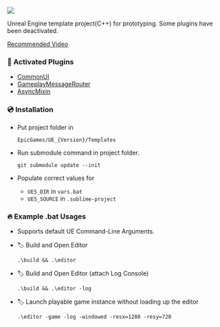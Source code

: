[![](https://img.shields.io/badge/UE%20Version:-5.3-orange?logo=unrealengine)][1]

Unreal Engine template project(C++) for prototyping. Some plugins have been deactivated.

[Recommended Video][2]

### 🔨 Activated Plugins
- [CommonUI][3]
- [GameplayMessageRouter][4]
- [AsyncMixin][5]

### 💿 Installation
- Put project folder in
  ```
  EpicGames/UE_{Version}/Templates
  ```

- Run submodule command in project folder.
  ```
  git submodule update --init
  ```

- Populate correct values for 
  - `UE5_DIR` in `vars.bat`
  - `UE5_SOURCE` in `.sublime-project`

### 🔥 Example .bat Usages
- Supports default UE Command-Line Arguments.

- 🏷️ Build and Open Editor

  ```
  .\build && .\editor
  ```

- 🏷️ Build and Open Editor (attach Log Console)

  ```
  .\build && .\editor -log
  ```

- 🏷️ Launch playable game instance without loading up the editor

  ```
  .\editor -game -log -windowed -resx=1280 -resy=720
  ```

[1]: https://www.unrealengine.com/en-US/download
[2]: https://www.youtube.com/watch?v=94FvzO1HVzY
[3]: https://docs.unrealengine.com/5.3/en-US/common-ui-plugin-for-advanced-user-interfaces-in-unreal-engine/
[4]: https://github.com/kovanci/GameplayMessageRouter
[5]: https://github.com/kovanci/AsyncMixin

